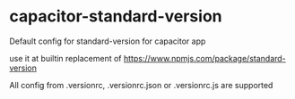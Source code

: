 # capacitor-standard-version

Default config for standard-version for capacitor app

use it at builtin replacement of https://www.npmjs.com/package/standard-version

All config from .versionrc, .versionrc.json or .versionrc.js are supported
